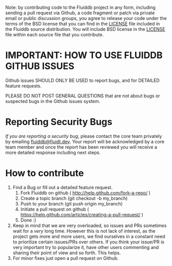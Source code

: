Note: by contributing code to the Fluiddb project in any form, including sending
a pull request via Github, a code fragment or patch via private email or
public discussion groups, you agree to release your code under the terms
of the BSD license that you can find in the [LICENSE](./LICENSE) file included in the Fluiddb
source distribution. You will include BSD license in the [LICENSE](./LICENSE) file within
each source file that you contribute.

# IMPORTANT: HOW TO USE FLUIDDB GITHUB ISSUES

Github issues SHOULD ONLY BE USED to report bugs, and for DETAILED feature
requests.
  
PLEASE DO NOT POST GENERAL QUESTIONS that are not about bugs or suspected
bugs in the Github issues system.
  
# Reporting Security Bugs

*If you are reporting a security bug*, please contact the core team privately
by emailing fluiddb@fluidt.dev. Your report will be acknowledged by a core team
member and once the report has been reviewed you will receive a more detailed
response including next steps.

# How to contribute

1. Find a Bug or fill out a detailed feature request.
    1. Fork Fluiddb on github ( http://help.github.com/fork-a-repo/ )  
    1. Create a topic branch (git checkout -b my_branch)
    1. Push to your branch (git push origin my_branch)
    1. Initiate a pull request on github ( https://help.github.com/articles/creating-a-pull-request/ )
    1. Done :)
1. Keep in mind that we are very overloaded, so issues and PRs sometimes wait
for a *very* long time. However this is not lack of interest, as the project
gets more and more users, we find ourselves in a constant need to prioritize
certain issues/PRs over others. If you think your issue/PR is very important
try to popularize it, have other users commenting and sharing their point of
view and so forth. This helps.
1. For minor fixes just open a pull request on Github.